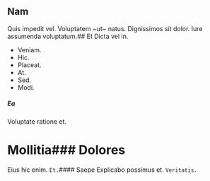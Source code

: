 ## Nam
Quis impedit vel.
Voluptatem ~ut~ natus. Dignissimos sit dolor. Iure assumenda voluptatum.## Et
Dicta vel in.
* Veniam. 
* Hic. 
* Placeat. 
* At. 
* Sed. 
* Modi. 
##### Ea
Voluptate ratione et.
# Mollitia### Dolores
Eius hic enim.
`Et.`#### Saepe
Explicabo possimus et.
`Veritatis.`